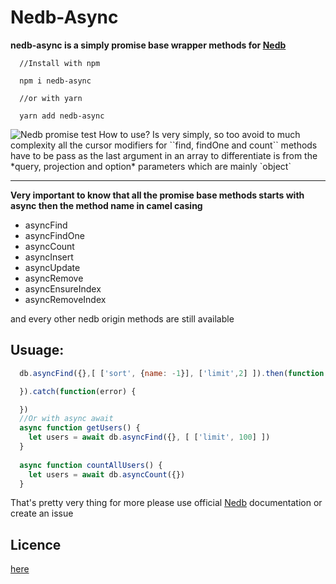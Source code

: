 # Nedb-Async
**nedb-async is a simply promise base wrapper methods for <a href="https://github.com/louischatriot/nedb">Nedb</a>**

```
  //Install with npm

  npm i nedb-async

  //or with yarn

  yarn add nedb-async
```
<img src="https://z-p3-scontent.flos9-1.fna.fbcdn.net/v/t1.0-9/40554772_1095078617308441_1534620702810832896_n.jpg?_nc_cat=0&oh=530aa91224924b3b95930938af9d8d77&oe=5BEEB300" alt="Nedb promise test">
How to use? Is very simply, so too avoid to much complexity all the cursor modifiers for ``find, findOne and count`` methods have to be pass as the last argument in an array to differentiate is from the
*query, projection and option* parameters which are mainly `object`

****
**Very important to know that all the promise base methods starts with async then the method name in camel casing**
- asyncFind
- asyncFindOne
- asyncCount
- asyncInsert
- asyncUpdate
- asyncRemove
- asyncEnsureIndex
- asyncRemoveIndex

and every other nedb origin methods are still available

## Usuage:

```js
  db.asyncFind({},[ ['sort', {name: -1}], ['limit',2] ]).then(function (docs) {

  }).catch(function(error) {

  })
  //Or with async await
  async function getUsers() {
    let users = await db.asyncFind({}, [ ['limit', 100] ])
  }
  
  async function countAllUsers() {
    let users = await db.asyncCount({})
  }
```
That's pretty very thing for more please use official <a href="https://github.com/louischatriot/nedb">Nedb</a> documentation or create an issue

## Licence
<a href="https://github.com/Akumzy/nedb-async/blob/master/LICENSE">here</a>

